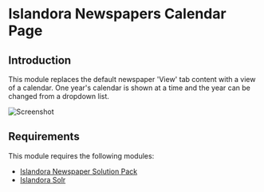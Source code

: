 # Islandora Newspapers Calendar Page

## Introduction

This module replaces the default newspaper 'View' tab content with a view of a calendar. 
One year's calendar is shown at a time and the year can be changed from a dropdown list.

![Screenshot](https://user-images.githubusercontent.com/1943338/29664376-bf17d230-88a5-11e7-8b3b-282174da2bab.png)

## Requirements

This module requires the following modules:

* [Islandora Newspaper Solution Pack](https://github.com/Islandora/islandora_solution_pack_newspaper)
* [Islandora Solr](https://github.com/Islandora/islandora_solr_search)
